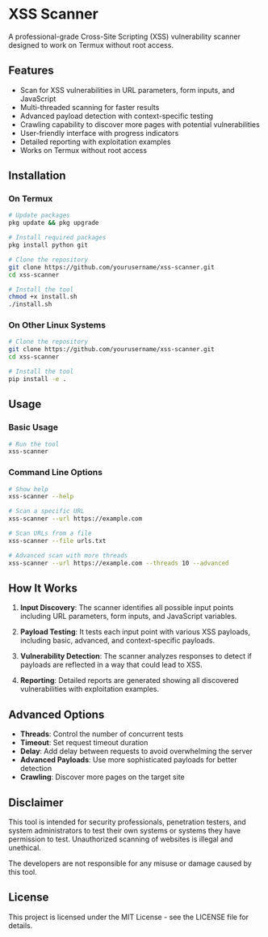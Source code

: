 # XSS Scanner

A professional-grade Cross-Site Scripting (XSS) vulnerability scanner designed to work on Termux without root access.

## Features

- Scan for XSS vulnerabilities in URL parameters, form inputs, and JavaScript
- Multi-threaded scanning for faster results
- Advanced payload detection with context-specific testing
- Crawling capability to discover more pages with potential vulnerabilities
- User-friendly interface with progress indicators
- Detailed reporting with exploitation examples
- Works on Termux without root access

## Installation

### On Termux

```bash
# Update packages
pkg update && pkg upgrade

# Install required packages
pkg install python git

# Clone the repository
git clone https://github.com/yourusername/xss-scanner.git
cd xss-scanner

# Install the tool
chmod +x install.sh
./install.sh
```

### On Other Linux Systems

```bash
# Clone the repository
git clone https://github.com/yourusername/xss-scanner.git
cd xss-scanner

# Install the tool
pip install -e .
```

## Usage

### Basic Usage

```bash
# Run the tool
xss-scanner
```

### Command Line Options

```bash
# Show help
xss-scanner --help

# Scan a specific URL
xss-scanner --url https://example.com

# Scan URLs from a file
xss-scanner --file urls.txt

# Advanced scan with more threads
xss-scanner --url https://example.com --threads 10 --advanced
```

## How It Works

1. **Input Discovery**: The scanner identifies all possible input points including URL parameters, form inputs, and JavaScript variables.

2. **Payload Testing**: It tests each input point with various XSS payloads, including basic, advanced, and context-specific payloads.

3. **Vulnerability Detection**: The scanner analyzes responses to detect if payloads are reflected in a way that could lead to XSS.

4. **Reporting**: Detailed reports are generated showing all discovered vulnerabilities with exploitation examples.

## Advanced Options

- **Threads**: Control the number of concurrent tests
- **Timeout**: Set request timeout duration
- **Delay**: Add delay between requests to avoid overwhelming the server
- **Advanced Payloads**: Use more sophisticated payloads for better detection
- **Crawling**: Discover more pages on the target site

## Disclaimer

This tool is intended for security professionals, penetration testers, and system administrators to test their own systems or systems they have permission to test. Unauthorized scanning of websites is illegal and unethical.

The developers are not responsible for any misuse or damage caused by this tool.

## License

This project is licensed under the MIT License - see the LICENSE file for details.

